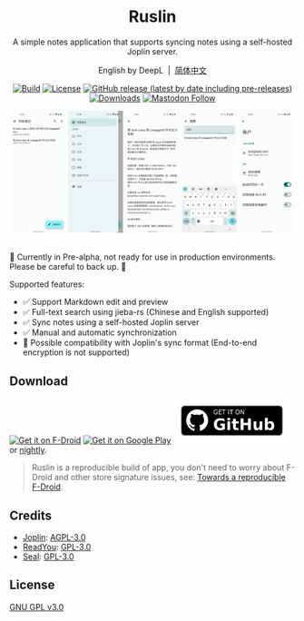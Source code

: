 <div align="center">
<div align="center">
    <h1>Ruslin</h1>
    <p>A simple notes application that supports syncing notes using a self-hosted Joplin server.</p>
    <p>English by DeepL&nbsp;&nbsp;|&nbsp;&nbsp;<a target="_blank" href="./README-zh-CN.md">简体中文</a></p>
</div>

[![Build](https://github.com/ruslin-note/ruslin-android/actions/workflows/build.yml/badge.svg?branch=main)](https://github.com/ruslin-note/ruslin-android/actions/workflows/build.yml)
[![License](https://img.shields.io/github/license/ruslin-note/ruslin-android)](https://github.com/ruslin-note/ruslin-android/blob/main/LICENSE)
[![GitHub release (latest by date including pre-releases)](https://img.shields.io/github/v/release/ruslin-note/ruslin-android?include_prereleases&label=preview&logo=github)](https://github.com/ruslin-note/ruslin-android/releases)
[![Downloads](https://img.shields.io/github/downloads/ruslin-note/ruslin-android/total)](https://github.com/ruslin-note/ruslin-android/releases)
[![Mastodon Follow](https://img.shields.io/mastodon/follow/109781051461798350?domain=https%3A%2F%2Ffosstodon.org&style=social)](https://fosstodon.org/@ruslin)

<div align="center">
    <img src="./fastlane/metadata/android/zh-CN/images/notes.png" width="19.2%" alt="notes" />
    <img src="./fastlane/metadata/android/zh-CN/images/folders.png" width="19.2%" alt="folders" />
    <img src="./fastlane/metadata/android/zh-CN/images/editor.png" width="19.2%" alt="editor" />
    <img src="./fastlane/metadata/android/zh-CN/images/search.png" width="19.2%" alt="search" />
    <img src="./fastlane/metadata/android/zh-CN/images/account.png" width="19.2%" alt="account" />
    <br/>
    <br/>
</div>
</div>

🚧 Currently in Pre-alpha, not ready for use in production environments. Please be careful to back up. 🚧

Supported features:

- ✅ Support Markdown edit and preview
- ✅ Full-text search using jieba-rs (Chinese and English supported)
- ✅ Sync notes using a self-hosted Joplin server
- ✅ Manual and automatic synchronization
- 🚧 Possible compatibility with Joplin's sync format (End-to-end encryption is not supported)

## Download

[<img src="https://fdroid.gitlab.io/artwork/badge/get-it-on.png"
     alt="Get it on F-Droid"
     height="80">](https://f-droid.org/packages/org.dianqk.ruslin/)
[<img src="https://play.google.com/intl/en_us/badges/static/images/badges/en_badge_web_generic.png"
    alt="Get it on Google Play"
    height="80" />](https://play.google.com/store/apps/details?id=org.dianqk.ruslin)
[<img src=".github/get-it-on-github.png"
    alt="Get it on GitHub"
    height="80">](https://github.com/DianQK/ruslin-android/releases)
 or [nightly](https://github.com/ruslin-note/ruslin-android/releases/tag/nightly).

> Ruslin is a reproducible build of app, you don't need to worry about F-Droid and other store signature issues, see: [Towards a reproducible F-Droid](https://f-droid.org/en/2023/01/15/towards-a-reproducible-fdroid.html).

## Credits

- [Joplin](https://github.com/laurent22/joplin): [AGPL-3.0](https://github.com/laurent22/joplin/blob/dev/LICENSE)
- [ReadYou](https://github.com/Ashinch/ReadYou): [GPL-3.0](https://github.com/Ashinch/ReadYou/blob/main/LICENSE)
- [Seal](https://github.com/JunkFood02/Seal): [GPL-3.0](https://github.com/JunkFood02/Seal/blob/main/LICENSE)

## License

[GNU GPL v3.0](https://github.com/DianQK/ruslin-android/blob/main/LICENSE)

